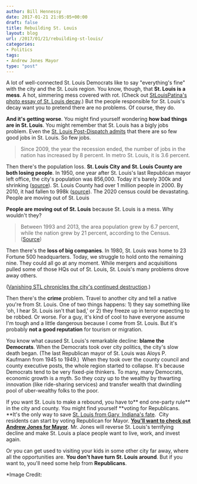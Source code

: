 ```yaml
---
author: Bill Hennessy
date: 2017-01-21 21:05:05+00:00
draft: false
title: Rebuilding St. Louis
layout: blog
url: /2017/01/21/rebuilding-st-louis/
categories:
- Politics
tags:
- Andrew Jones Mayor
type: "post"
---
```


A lot of well-connected St. Louis Democrats like to say "everything's fine" with the city and the St. Louis region. You know, though, that **St. Louis is a mess**. A hot, simmering mess covered with rot. (Check out [StLouisPatina's photo essay of St. Louis decay](https://stlouispatina.com/far-south-old-north-deterioration/).) But the people responsible for St. Louis's decay want you to pretend there are no problems. Of course, they do.

**And it's getting worse**. You might find yourself wondering **how bad things are in St. Louis**. You might remember that St. Louis has a bigly jobs problem. Even the [St. Louis Post-Dispatch admits](https://www.stltoday.com/business/local/st-louis-has-a-jobs-problem/article_fe9a7ae0-832c-590e-b14f-402541d7c96d.html) that there are so few good jobs in St. Louis. So few jobs.



> Since 2009, the year the recession ended, the number of jobs in the nation has increased by 8 percent. In metro St. Louis, it is 3.6 percent.



Then there's the population loss. **St. Louis City and St. Louis County are both losing people**. In 1950, one year after St. Louis's last Republican mayor left office, the city's population was 856,000. Today it's barely 300k and shrinking ([source](https://www.genealogybranches.com/stlouispopulation.html)). St. Louis County had over 1 million people in 2000. By 2010, it had fallen to 998k ([source](https://www.genealogybranches.com/stlouispopulation.html)). The 2020 census could be devastating. People are moving out of St. Louis

**People are moving out of St. Louis** because St. Louis is a mess. Why wouldn't they?



> Between 1993 and 2013, the area population grew by 6.7 percent, while the nation grew by 21 percent, according to the Census. ([Source](https://www.stltoday.com/business/local/st-louis-has-a-jobs-problem/article_fe9a7ae0-832c-590e-b14f-402541d7c96d.html))



Then there's the **loss of big companies**. In 1980, St. Louis was home to 23 Fortune 500 headquarters. Today, we struggle to hold onto the remaining nine. They could all go at any moment. While mergers and acquisitions pulled some of those HQs out of St. Louis, St. Louis's many problems drove away others.

([Vanishing STL chronicles the city's continued destruction](https://vanishingstl.blogspot.com/).)

Then there's the **crime** problem. Travel to another city and tell a native you're from St. Louis. One of two things happens: 1) they say something like 'oh, I hear St. Louis isn't that bad,' or 2) they freeze up in terror expecting to be robbed. Or worse. For a guy, it's kind of cool to have everyone assume I'm tough and a little dangerous because I come from St. Louis. But it's probably **not a good reputation** for tourism or migration.

You know what caused St. Louis's remarkable decline: **blame the Democrats**. When the Democrats took over city politics, the city's slow death began. (The last Republican mayor of St. Louis was Aloys P. Kaufmann from 1945 to 1949.)  When they took over the county council and county executive posts, the whole region started to collapse. It's because Democrats tend to be very fixed-pie thinkers. To many, many Democrats, economic growth is a myth. So they cozy up to the wealthy by thwarting innovation (like ride-sharing services) and transfer wealth that dwindling pool of uber-wealthy folks to the poor.

If you want St. Louis to make a rebound, you have to** end one-party rule** in the city and county. You might find yourself **voting for Republicans. **It's the only way to save [St. Louis from Gary, Indiana's fate](https://www.businessinsider.com/gary-indiana-photos-2013-6).  City residents can start by voting Republican for Mayor. **[You'll want to check out Andrew Jones for Mayor](https://andrewjonesformayor.com/)**. Mr. Jones will reverse St. Louis's terrifying decline and make St. Louis a place people want to live, work, and invest again.

Or you can get used to visiting your kids in some other city far away, where all the opportunities are. **You don't have turn St. Louis around**. But if you want to, you'll need some help from **Republicans**.

*Image Credit:
